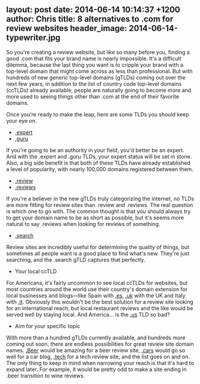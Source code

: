layout: post
date: 2014-06-14 10:14:37 +1200
author: Chris
title: 8 alternatives to .com for review websites
header_image: 2014-06-14-typewriter.jpg
----

<!-- excerpt -->

So you're creating a review website, but like so many before you, finding a good .com that fits your brand name is nearly impossible. It's a difficult dilemma, because the last thing you want is to cripple your brand with a top-level domain that might come across as less than professional. But with hundreds of new generic top-level domains (gTLDs) coming out over the next few years, in addition to the list of country code top-level domains (ccTLDs) already available, people are naturally going to become more and more used to seeing things other than .com at the end of their favorite domains.

Once you're ready to make the leap, here are some TLDs you should keep your eye on.

<!-- /excerpt -->

+ [.expert](https://iwantmyname.com/domains/dot-expert)
+ [.guru](https://iwantmyname.com/domains/dot-guru)

If you're going to be an authority in your field, you'd better be an expert. And with the .expert and .guru TLDs, your expert status will be set in stone. Also, a big side benefit is that both of these TLDs have already established a level of popularity, with nearly 100,000 domains registered between them. 

+ [.review](https://iwantmyname.com/domains/dot-review)
+ [.reviews](https://iwantmyname.com/domains/dot-reviews)

If you're a believer in the new gTLDs truly categorizing the internet, no TLDs are more fitting for review sites than .review and .reviews. The real question is which one to go with. The common thought is that you should always try to get your domain name to be as short as possible, but it's seems more natural to say .reviews when looking for reviews of something.

+ [.search](https://iwantmyname.com/domains/dot-search)

Review sites are incredibly useful for determining the quality of things, but sometimes all people want is a good place to find what's new. They're just searching, and the .search gTLD captures that perfectly. 

+ Your local ccTLD

For Americans, it's fairly uncommon to see local ccTLDs for websites, but most countries around the world use their country's domain extension for local businesses and blogs—like Spain with [.es](https://iwantmyname.com/domains/es-spanish-domain-name-registration-for-spain), [.uk](https://iwantmyname.com/domains/uk-domain-name-registration-for-united-kingdom) with the UK and Italy with [.it](https://iwantmyname.com/domains/it-italian-domain-name-registration-for-italy). Obviously this wouldn't be the best solution for a review site looking for an international reach, but local restaurant reviews and the like would be served well by staying local. And America... is the [.us](https://iwantmyname.com/domains/us-american-domain-name-registration-for-usa) TLD so bad?

+ Aim for your specific topic

With more than a hundred gTLDs currently available, and hundreds more coming out soon, there are endless possibilities for great review site domain names. [.Beer](https://iwantmyname.com/domains/dot-beer) would be amazing for a beer review site, [.cars](https://iwantmyname.com/domains/dot-cars) would go so well for a car blog, [.tech](https://iwantmyname.com/domains/dot-tech) for a tech review site, and the list goes on and on. The only thing to keep in mind when narrowing your reach is that it's hard to expand later. For example, it would be pretty odd to make a site ending in .beer transition to wine reviews. 